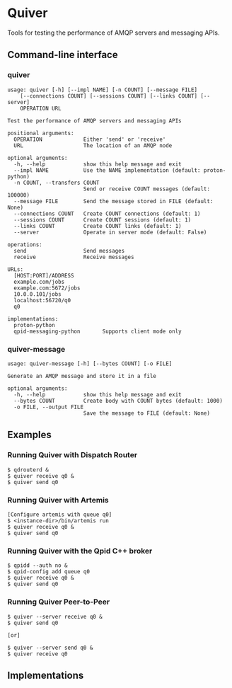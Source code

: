 # Quiver

Tools for testing the performance of AMQP servers and messaging APIs.

## Command-line interface

### quiver

    usage: quiver [-h] [--impl NAME] [-n COUNT] [--message FILE]
        [--connections COUNT] [--sessions COUNT] [--links COUNT] [--server]
        OPERATION URL

    Test the performance of AMQP servers and messaging APIs

    positional arguments:
      OPERATION             Either 'send' or 'receive'
      URL                   The location of an AMQP node

    optional arguments:
      -h, --help            show this help message and exit
      --impl NAME           Use the NAME implementation (default: proton-python)
      -n COUNT, --transfers COUNT
                            Send or receive COUNT messages (default: 100000)
      --message FILE        Send the message stored in FILE (default: None)
      --connections COUNT   Create COUNT connections (default: 1)
      --sessions COUNT      Create COUNT sessions (default: 1)
      --links COUNT         Create COUNT links (default: 1)
      --server              Operate in server mode (default: False)

    operations:
      send                  Send messages
      receive               Receive messages

    URLs:
      [HOST:PORT]/ADDRESS
      example.com/jobs
      example.com:5672/jobs
      10.0.0.101/jobs
      localhost:56720/q0
      q0

    implementations:
      proton-python
      qpid-messaging-python       Supports client mode only

### quiver-message

    usage: quiver-message [-h] [--bytes COUNT] [-o FILE]

    Generate an AMQP message and store it in a file

    optional arguments:
      -h, --help            show this help message and exit
      --bytes COUNT         Create body with COUNT bytes (default: 1000)
      -o FILE, --output FILE
                            Save the message to FILE (default: None)

## Examples

### Running Quiver with Dispatch Router

    $ qdrouterd &
    $ quiver receive q0 &
    $ quiver send q0

### Running Quiver with Artemis

    [Configure artemis with queue q0]
    $ <instance-dir>/bin/artemis run
    $ quiver receive q0 &
    $ quiver send q0
    
### Running Quiver with the Qpid C++ broker

    $ qpidd --auth no &
    $ qpid-config add queue q0
    $ quiver receive q0 &
    $ quiver send q0

### Running Quiver Peer-to-Peer

    $ quiver --server receive q0 &
    $ quiver send q0

    [or]

    $ quiver --server send q0 &
    $ quiver receive q0

## Implementations
